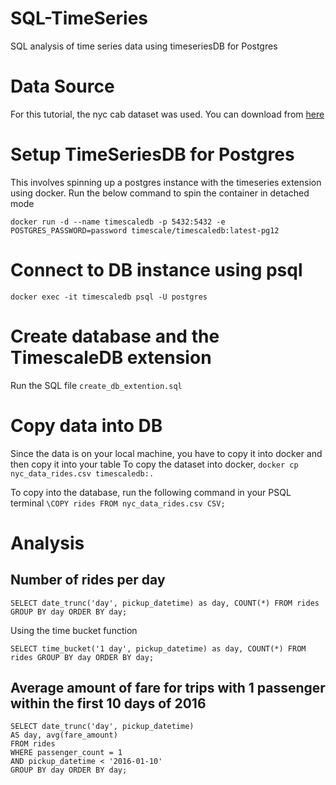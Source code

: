 # SQL-TimeSeries
SQL analysis of time series data using timeseriesDB for Postgres

# Data Source
For this tutorial, the nyc cab dataset was used. You can download from [here](https://timescaledata.blob.core.windows.net/datasets/nyc_data.tar.gz)

# Setup TimeSeriesDB for Postgres
This involves spinning up a postgres instance with the timeseries extension using docker.
 Run the below command to spin the container in detached mode

 ```
docker run -d --name timescaledb -p 5432:5432 -e POSTGRES_PASSWORD=password timescale/timescaledb:latest-pg12
 ```

 # Connect to DB instance using psql
 ```
docker exec -it timescaledb psql -U postgres
 ```

# Create database and the TimescaleDB extension
Run the SQL file `create_db_extention.sql`

# Copy data into DB
Since the data is on your local machine, you have to copy it into docker and then copy it into your table
To copy the dataset into docker, `docker cp nyc_data_rides.csv timescaledb:.`

To copy into the database, run the following command in your PSQL terminal `\COPY rides FROM nyc_data_rides.csv CSV;`

# Analysis
## Number of rides per day
`SELECT date_trunc('day', pickup_datetime) as day, COUNT(*) FROM rides GROUP BY day ORDER BY day;`

Using the time bucket function

 `SELECT time_bucket('1 day', pickup_datetime) as day, COUNT(*) FROM rides GROUP BY day ORDER BY day;`

## Average amount of fare for trips with 1 passenger within the first 10 days of 2016

```
SELECT date_trunc('day', pickup_datetime)
AS day, avg(fare_amount)
FROM rides
WHERE passenger_count = 1
AND pickup_datetime < '2016-01-10'
GROUP BY day ORDER BY day;
```

